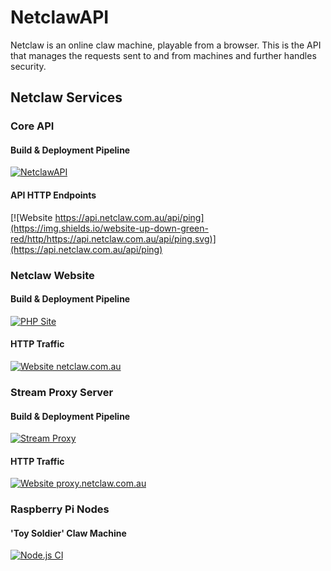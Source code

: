 # NetclawAPI
Netclaw is an online claw machine, playable from a browser. This is the API that manages the requests sent to and from machines and further handles security.

## Netclaw Services
### Core API
#### Build & Deployment Pipeline
[![NetclawAPI](https://github.com/charliekmcmahon/NetclawAPI/actions/workflows/main_netclawapi.yml/badge.svg)](https://github.com/charliekmcmahon/NetclawAPI/actions/workflows/main_netclawapi.yml)
#### API HTTP Endpoints
[![Website https://api.netclaw.com.au/api/ping](https://img.shields.io/website-up-down-green-red/http/https://api.netclaw.com.au/api/ping.svg)](https://api.netclaw.com.au/api/ping)
### Netclaw Website
#### Build & Deployment Pipeline
[![PHP Site](https://github.com/charliekmcmahon/netclaw-development/actions/workflows/main_netclawproduction.yml/badge.svg)](https://github.com/charliekmcmahon/netclaw-development/actions/workflows/main_netclawproduction.yml)
#### HTTP Traffic
[![Website netclaw.com.au](https://img.shields.io/website-up-down-green-red/http/shields.io.svg)](https://netclaw.com.au/)
### Stream Proxy Server
#### Build & Deployment Pipeline
[![Stream Proxy](https://github.com/charliekmcmahon/Mjpeg-Proxy/actions/workflows/master_netclawvideoproxy.yml/badge.svg)](https://github.com/charliekmcmahon/Mjpeg-Proxy/actions/workflows/master_netclawvideoproxy.yml)
#### HTTP Traffic
[![Website proxy.netclaw.com.au](https://img.shields.io/website-up-down-green-red/http/shields.io.svg)](https://proxy.netclaw.com.au/)
### Raspberry Pi Nodes
#### 'Toy Soldier' Claw Machine
[![Node.js CI](https://github.com/charliekmcmahon/Netclaw-Pi-Server/actions/workflows/node.js.yml/badge.svg)](https://github.com/charliekmcmahon/Netclaw-Pi-Server/actions/workflows/node.js.yml)
